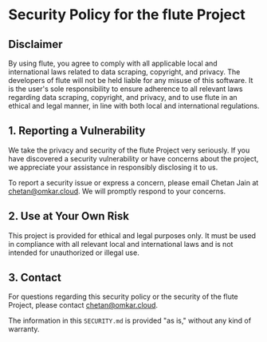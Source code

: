 # Security Policy for the flute Project

## Disclaimer

By using flute, you agree to comply with all applicable local and international laws related to data scraping, copyright, and privacy. The developers of flute will not be held liable for any misuse of this software. It is the user's sole responsibility to ensure adherence to all relevant laws regarding data scraping, copyright, and privacy, and to use flute in an ethical and legal manner, in line with both local and international regulations.

## 1. Reporting a Vulnerability

We take the privacy and security of the flute Project very seriously. If you have discovered a security vulnerability or have concerns about the project, we appreciate your assistance in responsibly disclosing it to us.

To report a security issue or express a concern, please email Chetan Jain at [chetan@omkar.cloud](mailto:chetan@omkar.cloud). We will promptly respond to your concerns.

## 2. Use at Your Own Risk

This project is provided for ethical and legal purposes only. It must be used in compliance with all relevant local and international laws and is not intended for unauthorized or illegal use.

## 3. Contact

For questions regarding this security policy or the security of the flute Project, please contact [chetan@omkar.cloud](mailto:chetan@omkar.cloud).

The information in this `SECURITY.md` is provided "as is," without any kind of warranty.